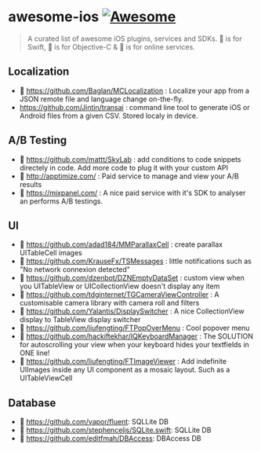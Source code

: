 # awesome-ios [![Awesome](https://cdn.rawgit.com/sindresorhus/awesome/d7305f38d29fed78fa85652e3a63e154dd8e8829/media/badge.svg)](https://github.com/sindresorhus/awesome)
> A curated list of awesome iOS plugins, services and SDKs. :large_orange_diamond: is for Swift, :small_blue_diamond: is for Objective-C & :small_red_triangle: is for online services.


## Localization
- :small_blue_diamond: https://github.com/Baglan/MCLocalization : Localize your app from a JSON remote file and language change on-the-fly.
- https://github.com/Jintin/transai : command line tool to generate iOS or Androïd files from a given CSV. Stored localy in device.

## A/B Testing
- :small_red_triangle: https://github.com/mattt/SkyLab : add conditions to code snippets directely in code. Add more code to plug it with your custom API
- :small_red_triangle: http://apptimize.com/ : Paid service to manage and view your A/B results
- :small_red_triangle: https://mixpanel.com/ : A nice paid service with it's SDK to analyser an performs A/B testings.

## UI
- :small_blue_diamond: https://github.com/adad184/MMParallaxCell : create parallax UITableCell images
- :small_blue_diamond: https://github.com/KrauseFx/TSMessages : little notifications such as "No network connexion detected"
- :small_blue_diamond: https://github.com/dzenbot/DZNEmptyDataSet : custom view when you UITableView or UICollectionView doesn't display any item
- :small_blue_diamond: https://github.com/tdginternet/TGCameraViewController : A customisable camera library with camera roll and filters
- :large_orange_diamond: https://github.com/Yalantis/DisplaySwitcher : A nice CollectionView display to TableView display switcher
- :small_blue_diamond: https://github.com/liufengting/FTPopOverMenu : Cool popover menu
- :small_blue_diamond: https://github.com/hackiftekhar/IQKeyboardManager : The SOLUTION for autoscrolling your view when your keyboard hides your textfields in ONE line!
- :small_blue_diamond: https://github.com/liufengting/FTImageViewer : Add indefinite UIImages inside any UI component as a mosaic layout. Such as a UITableViewCell

## Database
- :large_orange_diamond: https://github.com/vapor/fluent: SQLLite DB
- :large_orange_diamond: https://github.com/stephencelis/SQLite.swift: SQLLite DB
- :large_orange_diamond: https://github.com/editfmah/DBAccess: DBAccess DB
